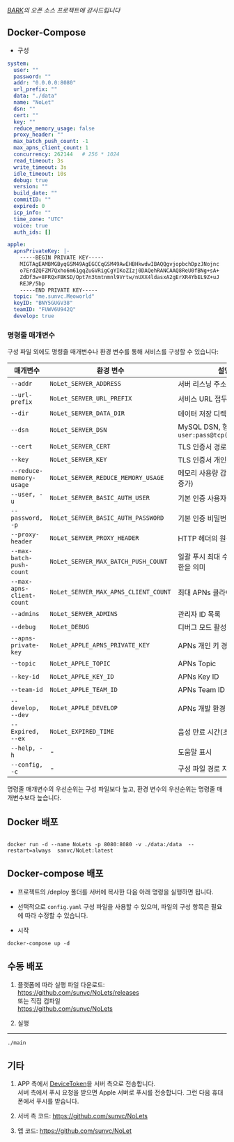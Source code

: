 *[BARK](https://github.com/Finb/Bark)의 오픈 소스 프로젝트에 감사드립니다*

## Docker-Compose 
* 구성

```yaml
system:
  user: ""
  password: ""
  addr: "0.0.0.0:8080"
  url_prefix: ""
  data: "./data"
  name: "NoLet"
  dsn: ""
  cert: ""
  key: ""
  reduce_memory_usage: false
  proxy_header: ""
  max_batch_push_count: -1
  max_apns_client_count: 1
  concurrency: 262144   # 256 * 1024
  read_timeout: 3s
  write_timeout: 3s
  idle_timeout: 10s
  debug: true
  version: ""
  build_date: ""
  commitID: ""
  expired: 0
  icp_info: ""
  time_zone: "UTC"
  voice: true
  auth_ids: []

apple:
  apnsPrivateKey: |-
    -----BEGIN PRIVATE KEY-----
    MIGTAgEAMBMGByqGSM49AgEGCCqGSM49AwEHBHkwdwIBAQQgvjopbchDpzJNojnc
    o7ErdZQFZM7Qxho6m61gqZuGVRigCgYIKoZIzj0DAQehRANCAAQ8ReU0fBNg+sA+
    ZdDf3w+8FRQxFBKSD/Opt7n3tmtnmnl9Vrtw/nUXX4ldasxA2gErXR4YbEL9Z+uJ
    REJP/5bp
    -----END PRIVATE KEY-----
  topic: "me.sunvc.Meoworld"
  keyID: "BNY5GUGV38"
  teamID: "FUWV6U942Q"
  develop: true


```

### 명령줄 매개변수

구성 파일 외에도 명령줄 매개변수나 환경 변수를 통해 서비스를 구성할 수 있습니다:


| 매개변수 | 환경 변수 | 설명 | 기본값 |
|------|----------|------|--------|
| `--addr` | `NoLet_SERVER_ADDRESS` | 서버 리스닝 주소 | `0.0.0.0:8080` |
| `--url-prefix` | `NoLet_SERVER_URL_PREFIX` | 서비스 URL 접두사 | `/` |
| `--dir` | `NoLet_SERVER_DATA_DIR` | 데이터 저장 디렉토리 | `./data` |
| `--dsn` | `NoLet_SERVER_DSN` | MySQL DSN, 형식: `user:pass@tcp(host)/dbname` | 없음 |
| `--cert` | `NoLet_SERVER_CERT` | TLS 인증서 경로 | 없음 |
| `--key` | `NoLet_SERVER_KEY` | TLS 인증서 개인 키 경로 | 없음 |
| `--reduce-memory-usage` | `NoLet_SERVER_REDUCE_MEMORY_USAGE` | 메모리 사용량 감소(CPU 소비 증가) | `false` |
| `--user, -u` | `NoLet_SERVER_BASIC_AUTH_USER` | 기본 인증 사용자 이름 | 없음 |
| `--password, -p` | `NoLet_SERVER_BASIC_AUTH_PASSWORD` | 기본 인증 비밀번호 | 없음 |
| `--proxy-header` | `NoLet_SERVER_PROXY_HEADER` | HTTP 헤더의 원격 IP 주소 소스 | 없음 |
| `--max-batch-push-count` | `NoLet_SERVER_MAX_BATCH_PUSH_COUNT` | 일괄 푸시 최대 수량, `-1`은 무제한을 의미 | `-1` |
| `--max-apns-client-count` | `NoLet_SERVER_MAX_APNS_CLIENT_COUNT` | 최대 APNs 클라이언트 연결 수 | `1` |
| `--admins` | `NoLet_SERVER_ADMINS` | 관리자 ID 목록 | 없음 |
| `--debug` | `NoLet_DEBUG` | 디버그 모드 활성화 | `false` |
| `--apns-private-key` | `NoLet_APPLE_APNS_PRIVATE_KEY` | APNs 개인 키 경로 | 없음 |
| `--topic` | `NoLet_APPLE_TOPIC` | APNs Topic | 없음 |
| `--key-id` | `NoLet_APPLE_KEY_ID` | APNs Key ID | 없음 |
| `--team-id` | `NoLet_APPLE_TEAM_ID` | APNs Team ID | 없음 |
| `--develop, --dev` | `NoLet_APPLE_DEVELOP` | APNs 개발 환경 활성화 | `false` |
| `--Expired, --ex` | `NoLet_EXPIRED_TIME` | 음성 만료 시간(초) | `120` |
| `--help, -h` | - | 도움말 표시 | - |
| `--config, -c` | - | 구성 파일 경로 지정 | - |

명령줄 매개변수의 우선순위는 구성 파일보다 높고, 환경 변수의 우선순위는 명령줄 매개변수보다 높습니다.

## Docker 배포

```shell

docker run -d --name NoLets -p 8080:8080 -v ./data:/data  --restart=always  sanvc/NoLet:latest
```

## Docker-compose 배포
* 프로젝트의 /deploy 폴더를 서버에 복사한 다음 아래 명령을 실행하면 됩니다.
* 선택적으로 `config.yaml` 구성 파일을 사용할 수 있으며, 파일의 구성 항목은 필요에 따라 수정할 수 있습니다.

* 시작
```shell
docker-compose up -d
```

## 수동 배포

1. 플랫폼에 따라 실행 파일 다운로드:<br> <a href='https://github.com/sunvc/NoLets/releases'>https://github.com/sunvc/NoLets/releases</a><br>
또는 직접 컴파일<br>
<a href="https://github.com/sunvc/NoLets">https://github.com/sunvc/NoLets</a>

2. 실행
---
```
./main
```

## 기타

1. APP 측에서 <a href="https://developer.apple.com/documentation/uikit/uiapplicationdelegate/1622958-application">DeviceToken</a>을 서버 측으로 전송합니다. <br>서버 측에서 푸시 요청을 받으면 Apple 서버로 푸시를 전송합니다. 그런 다음 휴대폰에서 푸시를 받습니다.

2. 서버 측 코드: <a href='https://github.com/sunvc/NoLets'>https://github.com/sunvc/NoLets</a><br>

3. 앱 코드: <a href="https://github.com/sunvc/NoLet">https://github.com/sunvc/NoLet</a>

